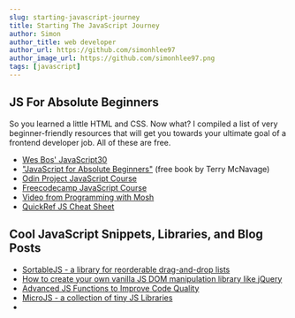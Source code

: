 ```yaml
---
slug: starting-javascript-journey
title: Starting The JavaScript Journey
author: Simon
author_title: web developer
author_url: https://github.com/simonhlee97
author_image_url: https://github.com/simonhlee97.png
tags: [javascript]
---
```


## JS For Absolute Beginners

So you learned a little HTML and CSS. Now what? I compiled a list of very beginner-friendly resources that will get you towards your ultimate goal of a frontend developer job. All of these are free.

- [Wes Bos' JavaScript30](https://javascript30.com/)
- ["JavaScript for Absolute Beginners"](https://pepa.holla.cz/wp-content/uploads/2015/11/JavaScript-for-Absolute-Beginners.pdf) (free book by Terry McNavage)
- [Odin Project JavaScript Course](https://www.theodinproject.com/)
- [Freecodecamp JavaScript Course](https://www.freecodecamp.org/)
- [Video from Programming with Mosh](https://youtu.be/W6NZfCO5SIk)
- [QuickRef JS Cheat Sheet](https://quickref.me/javascript)

## Cool JavaScript Snippets, Libraries, and Blog Posts
- [SortableJS - a library for reorderable drag-and-drop lists](https://sortablejs.github.io/Sortable/)
- [How to create your own vanilla JS DOM manipulation library like jQuery](https://gomakethings.com/how-to-create-your-own-vanilla-js-dom-manipulation-library-like-jquery/)
- [Advanced JS Functions to Improve Code Quality](https://www.paulsblog.dev/advanced-javascript-functions-to-improve-code-quality/)
- [MicroJS - a collection of tiny JS Libraries](http://microjs.com/)
- []()